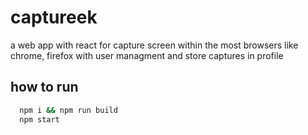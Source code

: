
# captureek

a web app with react for capture screen within the most browsers like chrome, firefox with user managment and store captures in profile



## how to run


```bash
  npm i && npm run build
  npm start
```


